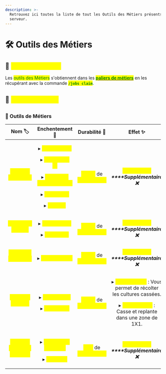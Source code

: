 ```yaml
---
description: >-
  Retrouvez ici toutes la liste de tout les Outils des Métiers présents sur le
  serveur.
---
```


# 🛠️ Outils des Métiers

## 🔷 <mark style="color:yellow;">Son obtention 🤔</mark>

Les <mark style="color:green;">outils des Métiers</mark> s'obtiennent dans les [<mark style="color:green;">**paliers de métiers**</mark>](https://wiki.evolucraft.fr/le-gameplay/les-metiers#progression) en les récupérant avec la commande <mark style="color:green;">**`/jobs claim`**</mark>.

## 🔷 <mark style="color:yellow;">Son aperçue 🔍</mark>

### 🔹 Outils de Métiers

|                                                                                                     **Nom 🏷️**                                                                                                    |                                                                                                                                                                                  **Enchentement 📖**                                                                                                                                                                                 |                                          **Durabilité 📏**                                          |                                                                                                                  **Effet ✨**                                                                                                                 |
| :----------------------------------------------------------------------------------------------------------------------------------------------------------------------------------------------------------------: | :----------------------------------------------------------------------------------------------------------------------------------------------------------------------------------------------------------------------------------------------------------------------------------------------------------------------------------------------------------------------------------: | :-------------------------------------------------------------------------------------------------: | :------------------------------------------------------------------------------------------------------------------------------------------------------------------------------------------------------------------------------------------: |
|         <p><mark style="color:yellow;"><strong>Épée du Chasseur</strong></mark></p><div><figure><img src="../.gitbook/assets/Codex/Outils/Metiers/Epee.png" alt=""><figcaption></figcaption></figure></div>        | <p>▸ <mark style="color:yellow;"><strong>Tranchant V</strong></mark></p><p>▸ <mark style="color:yellow;"><strong>Châtiment VI</strong></mark></p><p>▸ <mark style="color:yellow;"><strong>Fléau des Arthopodes VI</strong></mark></p><p>▸ <mark style="color:yellow;"><strong>Affliage III</strong></mark></p><p>▸ <mark style="color:yellow;"><strong>Butin III</strong></mark></p> | <mark style="color:yellow;">**2 000**</mark> de <mark style="color:yellow;">**Durabilitées**</mark> |                                                                              _<mark style="color:yellow;">**Aucun Effet**</mark>**&#x20;****Supplémentaire ❌**_                                                                              |
|        <p><mark style="color:yellow;"><strong>Pioche du Mineur</strong></mark></p><div><figure><img src="../.gitbook/assets/Codex/Outils/Metiers/Pioche.png" alt=""><figcaption></figcaption></figure></div>       |                                                                                                                  <p>▸ <mark style="color:yellow;"><strong>Efficacité VI</strong></mark></p><p>▸ <mark style="color:yellow;"><strong>Fortune III</strong></mark></p>                                                                                                                  | <mark style="color:yellow;">**1 500**</mark> de <mark style="color:yellow;">**Durabilitées**</mark> |                                                                              _<mark style="color:yellow;">**Aucun Effet**</mark>**&#x20;****Supplémentaire ❌**_                                                                              |
|        <p><mark style="color:yellow;"><strong>Hache du Bûcheron</strong></mark></p><div><figure><img src="../.gitbook/assets/Codex/Outils/Metiers/Hache.png" alt=""><figcaption></figcaption></figure></div>       |                                                                                                                                                                ▸ <mark style="color:yellow;">**Efficaciter VI**</mark>                                                                                                                                                               | <mark style="color:yellow;">**1 500**</mark> de <mark style="color:yellow;">**Durabilitées**</mark> |                                                                              _<mark style="color:yellow;">**Aucun Effet**</mark>**&#x20;****Supplémentaire ❌**_                                                                              |
|         <p><mark style="color:yellow;"><strong>Houe du Fermier</strong></mark></p><div><figure><img src="../.gitbook/assets/Codex/Outils/Metiers/Houe.png" alt=""><figcaption></figcaption></figure></div>         |                                                                                                                   <p>▸ <mark style="color:yellow;"><strong>Efficacité V</strong></mark></p><p>▸ <mark style="color:yellow;"><strong>Fortune IV</strong></mark></p>                                                                                                                   | <mark style="color:yellow;">**3 250**</mark> de <mark style="color:yellow;">**Durabilitées**</mark> | <p>▸ <mark style="color:yellow;"><strong>Effet Magnet</strong></mark> : Vous permet de récolter les cultures cassées.</p><p>▸ <mark style="color:yellow;"><strong>Effet Farmer</strong></mark> : Casse et replante dans une zone de 1X1.</p> |
| <p><mark style="color:yellow;"><strong>Canne à pêche du Pêcheur</strong></mark></p><div><figure><img src="../.gitbook/assets/Codex/Outils/Metiers/CanneAPeche.png" alt=""><figcaption></figcaption></figure></div> |                                                                                                                 <p>▸ <mark style="color:yellow;"><strong>Chance de la Mer IV</strong></mark></p><p>▸ <mark style="color:yellow;"><strong>Appât IV</strong></mark></p>                                                                                                                |  <mark style="color:yellow;">**500**</mark> de <mark style="color:yellow;">**Durabilitées**</mark>  |                                                                              _<mark style="color:yellow;">**Aucun Effet**</mark>**&#x20;****Supplémentaire ❌**_                                                                              |
